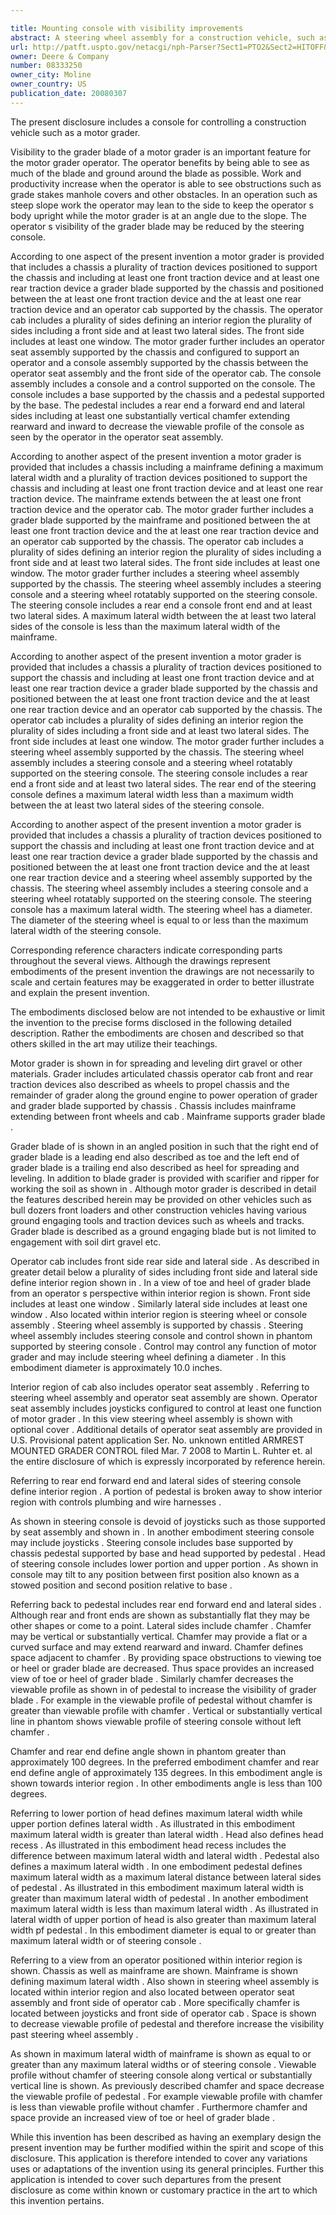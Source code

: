 ```yaml
---

title: Mounting console with visibility improvements
abstract: A steering wheel assembly for a construction vehicle, such as a motor grader, is provided. The steering wheel assembly includes a chamfer or defines a space for viewing a portion of a grader blade of the motor grader.
url: http://patft.uspto.gov/netacgi/nph-Parser?Sect1=PTO2&Sect2=HITOFF&p=1&u=%2Fnetahtml%2FPTO%2Fsearch-adv.htm&r=1&f=G&l=50&d=PALL&S1=08333250&OS=08333250&RS=08333250
owner: Deere & Company
number: 08333250
owner_city: Moline
owner_country: US
publication_date: 20080307
---
```

The present disclosure includes a console for controlling a construction vehicle such as a motor grader.

Visibility to the grader blade of a motor grader is an important feature for the motor grader operator. The operator benefits by being able to see as much of the blade and ground around the blade as possible. Work and productivity increase when the operator is able to see obstructions such as grade stakes manhole covers and other obstacles. In an operation such as steep slope work the operator may lean to the side to keep the operator s body upright while the motor grader is at an angle due to the slope. The operator s visibility of the grader blade may be reduced by the steering console.

According to one aspect of the present invention a motor grader is provided that includes a chassis a plurality of traction devices positioned to support the chassis and including at least one front traction device and at least one rear traction device a grader blade supported by the chassis and positioned between the at least one front traction device and the at least one rear traction device and an operator cab supported by the chassis. The operator cab includes a plurality of sides defining an interior region the plurality of sides including a front side and at least two lateral sides. The front side includes at least one window. The motor grader further includes an operator seat assembly supported by the chassis and configured to support an operator and a console assembly supported by the chassis between the operator seat assembly and the front side of the operator cab. The console assembly includes a console and a control supported on the console. The console includes a base supported by the chassis and a pedestal supported by the base. The pedestal includes a rear end a forward end and lateral sides including at least one substantially vertical chamfer extending rearward and inward to decrease the viewable profile of the console as seen by the operator in the operator seat assembly.

According to another aspect of the present invention a motor grader is provided that includes a chassis including a mainframe defining a maximum lateral width and a plurality of traction devices positioned to support the chassis and including at least one front traction device and at least one rear traction device. The mainframe extends between the at least one front traction device and the operator cab. The motor grader further includes a grader blade supported by the mainframe and positioned between the at least one front traction device and the at least one rear traction device and an operator cab supported by the chassis. The operator cab includes a plurality of sides defining an interior region the plurality of sides including a front side and at least two lateral sides. The front side includes at least one window. The motor grader further includes a steering wheel assembly supported by the chassis. The steering wheel assembly includes a steering console and a steering wheel rotatably supported on the steering console. The steering console includes a rear end a console front end and at least two lateral sides. A maximum lateral width between the at least two lateral sides of the console is less than the maximum lateral width of the mainframe.

According to another aspect of the present invention a motor grader is provided that includes a chassis a plurality of traction devices positioned to support the chassis and including at least one front traction device and at least one rear traction device a grader blade supported by the chassis and positioned between the at least one front traction device and the at least one rear traction device and an operator cab supported by the chassis. The operator cab includes a plurality of sides defining an interior region the plurality of sides including a front side and at least two lateral sides. The front side includes at least one window. The motor grader further includes a steering wheel assembly supported by the chassis. The steering wheel assembly includes a steering console and a steering wheel rotatably supported on the steering console. The steering console includes a rear end a front side and at least two lateral sides. The rear end of the steering console defines a maximum lateral width less than a maximum width between the at least two lateral sides of the steering console.

According to another aspect of the present invention a motor grader is provided that includes a chassis a plurality of traction devices positioned to support the chassis and including at least one front traction device and at least one rear traction device a grader blade supported by the chassis and positioned between the at least one front traction device and the at least one rear traction device and a steering wheel assembly supported by the chassis. The steering wheel assembly includes a steering console and a steering wheel rotatably supported on the steering console. The steering console has a maximum lateral width. The steering wheel has a diameter. The diameter of the steering wheel is equal to or less than the maximum lateral width of the steering console.

Corresponding reference characters indicate corresponding parts throughout the several views. Although the drawings represent embodiments of the present invention the drawings are not necessarily to scale and certain features may be exaggerated in order to better illustrate and explain the present invention.

The embodiments disclosed below are not intended to be exhaustive or limit the invention to the precise forms disclosed in the following detailed description. Rather the embodiments are chosen and described so that others skilled in the art may utilize their teachings.

Motor grader is shown in for spreading and leveling dirt gravel or other materials. Grader includes articulated chassis operator cab front and rear traction devices also described as wheels to propel chassis and the remainder of grader along the ground engine to power operation of grader and grader blade supported by chassis . Chassis includes mainframe extending between front wheels and cab . Mainframe supports grader blade .

Grader blade of is shown in an angled position in such that the right end of grader blade is a leading end also described as toe and the left end of grader blade is a trailing end also described as heel for spreading and leveling. In addition to blade grader is provided with scarifier and ripper for working the soil as shown in . Although motor grader is described in detail the features described herein may be provided on other vehicles such as bull dozers front loaders and other construction vehicles having various ground engaging tools and traction devices such as wheels and tracks. Grader blade is described as a ground engaging blade but is not limited to engagement with soil dirt gravel etc.

Operator cab includes front side rear side and lateral side . As described in greater detail below a plurality of sides including front side and lateral side define interior region shown in . In a view of toe and heel of grader blade from an operator s perspective within interior region is shown. Front side includes at least one window . Similarly lateral side includes at least one window . Also located within interior region is steering wheel or console assembly . Steering wheel assembly is supported by chassis . Steering wheel assembly includes steering console and control shown in phantom supported by steering console . Control may control any function of motor grader and may include steering wheel defining a diameter . In this embodiment diameter is approximately 10.0 inches.

Interior region of cab also includes operator seat assembly . Referring to steering wheel assembly and operator seat assembly are shown. Operator seat assembly includes joysticks configured to control at least one function of motor grader . In this view steering wheel assembly is shown with optional cover . Additional details of operator seat assembly are provided in U.S. Provisional patent application Ser. No. unknown entitled ARMREST MOUNTED GRADER CONTROL filed Mar. 7 2008 to Martin L. Ruhter et. al the entire disclosure of which is expressly incorporated by reference herein.

Referring to rear end forward end and lateral sides of steering console define interior region . A portion of pedestal is broken away to show interior region with controls plumbing and wire harnesses .

As shown in steering console is devoid of joysticks such as those supported by seat assembly and shown in . In another embodiment steering console may include joysticks . Steering console includes base supported by chassis pedestal supported by base and head supported by pedestal . Head of steering console includes lower portion and upper portion . As shown in console may tilt to any position between first position also known as a stowed position and second position relative to base .

Referring back to pedestal includes rear end forward end and lateral sides . Although rear and front ends are shown as substantially flat they may be other shapes or come to a point. Lateral sides include chamfer . Chamfer may be vertical or substantially vertical. Chamfer may provide a flat or a curved surface and may extend rearward and inward. Chamfer defines space adjacent to chamfer . By providing space obstructions to viewing toe or heel or grader blade are decreased. Thus space provides an increased view of toe or heel of grader blade . Similarly chamfer decreases the viewable profile as shown in of pedestal to increase the visibility of grader blade . For example in the viewable profile of pedestal without chamfer is greater than viewable profile with chamfer . Vertical or substantially vertical line in phantom shows viewable profile of steering console without left chamfer .

Chamfer and rear end define angle shown in phantom greater than approximately 100 degrees. In the preferred embodiment chamfer and rear end define angle of approximately 135 degrees. In this embodiment angle is shown towards interior region . In other embodiments angle is less than 100 degrees.

Referring to lower portion of head defines maximum lateral width while upper portion defines lateral width . As illustrated in this embodiment maximum lateral width is greater than lateral width . Head also defines head recess . As illustrated in this embodiment head recess includes the difference between maximum lateral width and lateral width . Pedestal also defines a maximum lateral width . In one embodiment pedestal defines maximum lateral width as a maximum lateral distance between lateral sides of pedestal . As illustrated in this embodiment maximum lateral width is greater than maximum lateral width of pedestal . In another embodiment maximum lateral width is less than maximum lateral width . As illustrated in lateral width of upper portion of head is also greater than maximum lateral width pf pedestal . In this embodiment diameter is equal to or greater than maximum lateral width or of steering console .

Referring to a view from an operator positioned within interior region is shown. Chassis as well as mainframe are shown. Mainframe is shown defining maximum lateral width . Also shown in steering wheel assembly is located within interior region and also located between operator seat assembly and front side of operator cab . More specifically chamfer is located between joysticks and front side of operator cab . Space is shown to decrease viewable profile of pedestal and therefore increase the visibility past steering wheel assembly .

As shown in maximum lateral width of mainframe is shown as equal to or greater than any maximum lateral widths or of steering console . Viewable profile without chamfer of steering console along vertical or substantially vertical line is shown. As previously described chamfer and space decrease the viewable profile of pedestal . For example viewable profile with chamfer is less than viewable profile without chamfer . Furthermore chamfer and space provide an increased view of toe or heel of grader blade .

While this invention has been described as having an exemplary design the present invention may be further modified within the spirit and scope of this disclosure. This application is therefore intended to cover any variations uses or adaptations of the invention using its general principles. Further this application is intended to cover such departures from the present disclosure as come within known or customary practice in the art to which this invention pertains.

